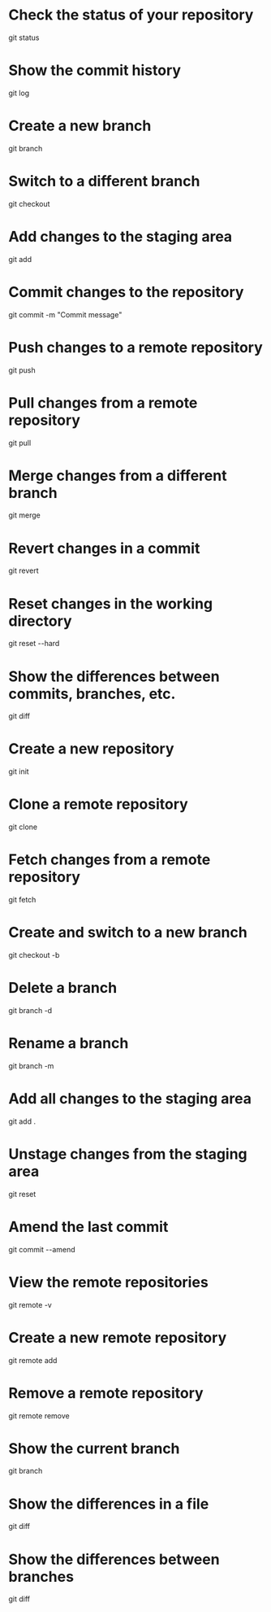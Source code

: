 # Check the status of your repository
git status

# Show the commit history
git log

# Create a new branch
git branch <branch-name>

# Switch to a different branch
git checkout <branch-name>

# Add changes to the staging area
git add <file-name>

# Commit changes to the repository
git commit -m "Commit message"

# Push changes to a remote repository
git push <remote-name> <branch-name>

# Pull changes from a remote repository
git pull <remote-name> <branch-name>

# Merge changes from a different branch
git merge <branch-name>

# Revert changes in a commit
git revert <commit-hash>

# Reset changes in the working directory
git reset --hard

# Show the differences between commits, branches, etc.
git diff

# Create a new repository
git init

# Clone a remote repository
git clone <repository-url>

# Fetch changes from a remote repository
git fetch <remote-name>

# Create and switch to a new branch
git checkout -b <branch-name>

# Delete a branch
git branch -d <branch-name>

# Rename a branch
git branch -m <new-branch-name>

# Add all changes to the staging area
git add .

# Unstage changes from the staging area
git reset

# Amend the last commit
git commit --amend

# View the remote repositories
git remote -v

# Create a new remote repository
git remote add <remote-name> <repository-url>

# Remove a remote repository
git remote remove <remote-name>

# Show the current branch
git branch

# Show the differences in a file
git diff <file-name>

# Show the differences between branches
git diff <branch-name-1> <branch-name-2>
